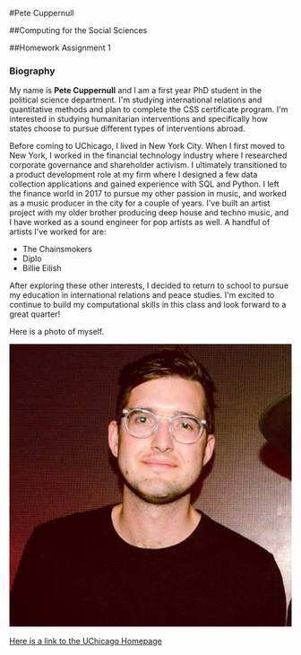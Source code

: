 #Pete Cuppernull 

##Computing for the Social Sciences

##Homework Assignment 1

### **Biography**

My name is **Pete Cuppernull** and I am a first year PhD student in the political science department. I'm studying international relations and quantitative methods and plan to complete the CSS certificate program. I'm interested in studying humanitarian interventions and specifically how states choose to pursue different types of interventions abroad. 

Before coming to UChicago, I lived in New York City. When I first moved to New York, I worked in the financial technology industry where I researched corporate governance and shareholder activism. I ultimately transitioned to a product development role at my firm where I designed a few data collection applications and gained experience with SQL and Python. I left the finance world in 2017 to pursue my other passion in music, and worked as a music producer in the city for a couple of years. I've built an artist project with my older brother producing deep house and techno music, and I have worked as a sound engineer for pop artists as well. A handful of artists I've worked for are: 

* The Chainsmokers
* Diplo 
* Billie Eilish

After exploring these other interests, I decided to return to school to pursue my education in international relations and peace studies. I'm excited to continue to build my computational skills in this class and look forward to a great quarter!

Here is a photo of myself. 

![Here is a photo of myself.](photo.jpg)


[Here is a link to the UChicago Homepage](https://www.uchicago.edu/)
